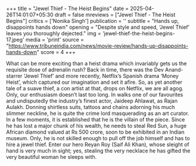 +++
title = "Jewel Thief - The Heist Begins"
date = 2025-04-26T14:01:07+05:30
draft = false
mreviews = ["Jewel Thief - The Heist Begins"]
critics = ['Nonika Singh']
publication = ''
subtitle = "Hands up, disappoints hands down"
opening = "Despite style and speed, ‘Jewel Thief’ leaves you thoroughly dejected."
img = 'jewel-thief-the-heist-begins-17.jpeg'
media = 'print'
source = "https://www.tribuneindia.com/news/movie-review/hands-up-disappoints-hands-down"
score = 4
+++

What can be more exciting than a heist drama which invariably gets us the requisite dose of adrenalin rush? Back in time, there was the Dev Anand-starrer ‘Jewel Thief’ and more recently, Netflix’s Spanish drama ‘Money Heist’, which captured our imagination and set it afire. So, as yet another tale of a suave thief, a con artist at that, drops on Netflix, we are all agog. Only, our enthusiasm doesn’t last too long. In walks one of our favourites and undisputedly the industry’s finest actor, Jaideep Ahlawat, as Rajan Aulakh. Donning shirtless suits, tattoos and chains adorning his much slimmer neckline, he is quite the crime lord masquerading as an art curator. In a few moments, it is established that he is the villain of the piece. Since he has lost a major chunk of his wealth, he needs to steal Red Sun, a huge African diamond valued at Rs 500 crore, soon to be exhibited in an Indian museum. Only, he is not skilled enough to pull off the job himself and has to hire a jewel thief. Enter our hero Reyan Roy (Saif Ali Khan), whose sleight of hand is very much in sight; yes, stealing the very necklace he has gifted the very beautiful woman he sleeps with.

